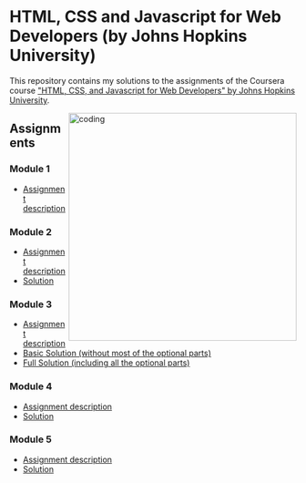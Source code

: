 # HTML, CSS and Javascript for Web Developers (by Johns Hopkins University)

This repository contains my solutions to the assignments of the Coursera course
["HTML, CSS, and Javascript for Web Developers" by Johns Hopkins University](https://www.coursera.org/learn/html-css-javascript-for-web-developers).


<img align ="right" alt = "coding" width  = "400" src = "https://cdn.dribbble.com/users/2646423/screenshots/5507196/computer.gif">

## Assignments

### Module 1
* [Assignment description](./Descriptions/assignment1/Assignment-1.md)

### Module 2
* [Assignment description](./Descriptions/assignment2/Assignment-2.md)
* [Solution](https://ravithemore.github.io/HTML-CSS-AND-JAVASCRIPT-FOR-WEB-DEVELOPERS-COURSE-ON-COURSERA-SOLUTIONS-/Module-2/)

### Module 3
* [Assignment description](./Descriptions/assignment3/Assignment-3.md)
* [Basic Solution (without most of the optional parts)](https://goggle.github.io/Coursera_HTML-CSS-Javascript-for-Web-Developers/module3_solution/index_basic.html)
* [Full Solution (including all the optional parts)](https://ravithemore.github.io/HTML-CSS-AND-JAVASCRIPT-FOR-WEB-DEVELOPERS-COURSE-ON-COURSERA-SOLUTIONS-/Module-3/)

### Module 4
* [Assignment description](./Descriptions/assignment4/Assignment-4.md)
* [Solution](https://ravithemore.github.io/HTML-CSS-AND-JAVASCRIPT-FOR-WEB-DEVELOPERS-COURSE-ON-COURSERA-SOLUTIONS-/Module-4/)

### Module 5
* [Assignment description](./Descriptions/assignment5/Assignment-5.md)
* [Solution](https://ravithemore.github.io/HTML-CSS-AND-JAVASCRIPT-FOR-WEB-DEVELOPERS-COURSE-ON-COURSERA-SOLUTIONS-/Module-5/)
